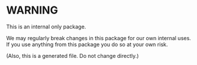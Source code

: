 
# WARNING

This is an internal only package.

We may regularly break changes in this package for our own internal uses. If you use anything from this
package you do so at your own risk.

(Also, this is a generated file. Do not change directly.)
